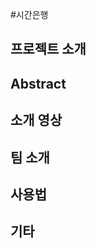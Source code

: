 #시간은행

**프로젝트 소개**
---------------------

**Abstract**
---------------------

**소개 영상**
---------------------

**팀 소개**
---------------------

**사용법**
---------------------

**기타**
---------------------


